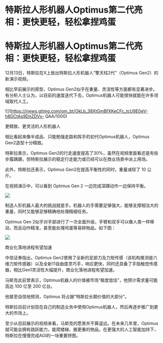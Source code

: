 # 特斯拉人形机器人Optimus第二代亮相：更快更轻，轻松拿捏鸡蛋

# 特斯拉人形机器人Optimus第二代亮相：更快更轻，轻松拿捏鸡蛋

12月13日，特斯拉在X上放出特斯拉人形机器人“擎天柱2代”（Optimus Gen2）的新演示视频。

相比早前展示的原型，Optimus
Gen2似乎在重量、灵活性等方面都有显著进步。有分析人士认为，以目前的速度迭代下去，Optimus机器人可能很快就能在许多领域取代人工。

![](https://inews.gtimg.com/om_bt/OkLb_38XtGmBfXKeCFc_tcU9E0eV-h8DCtAs9DnZDVv-
QAA/1000)

更精致、更灵活的人形机器人

相比看起来像半成品、只能勉强走路和挥手的初代Optimus机器人，Optimus Gen2造型十分精致。

特斯拉表示，Optimus Gen2的行走速度提高了30%，虽然在视频里面看还是有些步履蹒跚，但特斯拉展示的稳定行走能力或已经可以在商业场景中派上用场。

此外，特斯拉还表示，Optimus Gen2在提高平衡性的同时，重量减轻了 10 公斤。

在视频演示中，可以看到 Optimus Gen 2 一边完成深蹲动作一边保持平衡。

![](https://inews.gtimg.com/om_bt/O7WzJrM2i_nOhE3bpSezEXJjen3I0Tr1LzfVCqgPuqZWUAA/1000)

制造人形机器人最大的挑战就是手。机器人的手需要足够强大，能够支撑相当大的重量，同时又能够足够精确地处理精细任务。

Optimus Gen 2似乎对手部进行了一次全面升级，手臂和双手可以像人类一样移动，而且动作精准，甚至能处理鸡蛋等易碎物品，如下图：

![](https://inews.gtimg.com/om_bt/GhziZqIaOp2kaye08limcafS0UB7ryt9D4osH3xK07a-kAA/0)

商业化落地进程有望加速

中信证券指出，Optimus
Gen2使用了全新的足部力及力矩传感（该机构推测是六维力矩传感器）以及全新11自由度灵巧手，响应更快，同时还具备了手指触觉传感器，相比Gen1灵活性大幅提升，商业化落地进程有望加速。

马斯克此前曾表示，Optimus机器人的价值被市场“极度低估”，他预计需求量可能高达 100 亿至 200 亿台。

他甚至自信地预测，Optimus 将占据“特斯拉长期价值的大部分”。

特斯拉目前计划现在自己的制造业务中使用Optimus机器人，然后再逐步推广到更大的市场上。

至少从目前展示的视频来看，马斯克的愿景并不算遥远。在未来几年里，Optimus就可能会拥有跳跃能力，能爬楼梯、搬更重的物品，在更强大的人工智能加持下，特斯拉在慢慢完成AGI的一块重要拼图。

